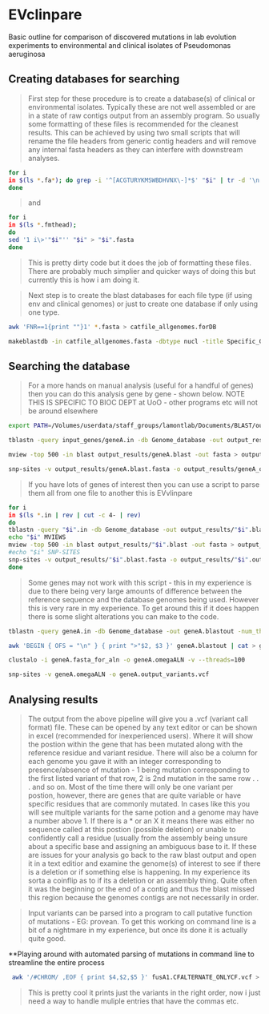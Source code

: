 # EVclinpare
Basic outline for comparison of discovered mutations in lab evolution experiments to environmental and clinical isolates of Pseudomonas aeruginosa


## Creating databases for searching

> First step for these procedure is to create a database(s) of clinical or environmental isolates. Typically these are not well assembled or are in a state of raw contigs output from an assembly program. So usually some formatting of these files is recommended for the cleanest results. This can be achieved by using two small scripts that will rename the file headers from generic contig headers and will remove any internal fasta headers as they can interfere with downstream analyses.

```bash
for i
in $(ls *.fa*); do grep -i '^[ACGTURYKMSWBDHVNX\-]*$' "$i" | tr -d '\n' | fold -w 60 > /"$i".fmthead
done

```

> and

```bash
for i 
in $(ls *.fmthead); 
do
sed '1 i\>'"$i"'' "$i" > "$i".fasta
done
```

> This is pretty dirty code but it does the job of formatting these files. There are probably much simplier and quicker ways of doing this but currently this is how i am doing it.

> Next step is to create the blast databases for each file type (if using env and clinical genomes) or just to create one database if only using one type.

```bash
awk 'FNR==1{print ""}1' *.fasta > catfile_allgenomes.forDB

makeblastdb -in catfile_allgenomes.fasta -dbtype nucl -title Specific_Genomes -out Genome_database

```
## Searching the database

> For a more hands on manual analysis (useful for a handful of genes) then you can do this analysis gene by gene - shown below. NOTE THIS IS SPECIFIC TO BIOC DEPT at UoO - other programs etc will not be around elsewhere

```bash
export PATH=/Volumes/userdata/staff_groups/lamontlab/Documents/BLAST/output_files/mview-1.60.1/bin/:$PATH

tblastn -query input_genes/geneA.in -db Genome_database -out output_results/geneA.blast -num_threads 100 -max_hsps 1 -num_alignments 400

mview -top 500 -in blast output_results/geneA.blast -out fasta > output_results/geneA.blast.fasta

snp-sites -v output_results/geneA.blast.fasta -o output_results/geneA_output_variants.vcf

```

> If you have lots of genes of interest then you can use a script to parse them all from one file to another this is EVvlinpare

```bash
for i
in $(ls *.in | rev | cut -c 4- | rev)
do
tblastn -query "$i".in -db Genome_database -out output_results/"$i".blast -num_threads 100 -max_hsps 1 -num_alignments 400
echo "$i" MVIEWS
mview -top 500 -in blast output_results/"$i".blast -out fasta > output_results/"$i".blast.fasta
#echo "$i" SNP-SITES
snp-sites -v output_results/"$i".blast.fasta -o output_results/"$i".output_variants.vcf
done

```

>Some genes may not work with this script - this in my experience is due to there being very large amounts of difference between the reference sequence and the database genomes being used. However this is very rare in my experience. To get around this if it does happen there is some slight alterations you can make to the code.

```bash
tblastn -query geneA.in -db Genome_database -out geneA.blastout -num_threads 100 -max_hsps 1 -num_alignments 400 -outfmt '6 qseqid sseqid sseq'

awk 'BEGIN { OFS = "\n" } { print ">"$2, $3 }' geneA.blastout | cat > geneA.fasta_for_aln

clustalo -i geneA.fasta_for_aln -o geneA.omegaALN -v --threads=100

snp-sites -v geneA.omegaALN -o geneA.output_variants.vcf

```

## Analysing results

> The output from the above pipeline will give you a .vcf (variant call format) file. These can be opened by any text editor or can be shown in excel (recommended for inexperienced users). Where it will show the postion within the gene that has been mutated along with the reference residue and variant residue. There will also be a column for each genome you gave it with an integer corresponding to presence/absence of mutation - 1 being mutation corresponding to the first listed variant of that row, 2 is 2nd mutation in the same row . . . and so on. Most of the time there will only be one variant per postion, however, there are genes that are quite variable or have specific residues that are commonly mutated. In cases like this you will see multiple variants for the same potion and a genome may have a number above 1. If there is a * or an X it means there was either no sequence called at this postion (possible deletion) or unable to confidently call a residue (usually from the assembly being unsure about a specific base and assigning an ambiguous base to it. If these are issues for your analysis go back to the raw blast output and open it in a text editior and examine the genome(s) of interest to see if there is a deletion or if something else is happening. In my experience its sorta a coinflip as to if its a deletion or an assembly thing. Quite often it was the beginning or the end of a contig and thus the blast missed this region because the genomes contigs are not necessarily in order.

> Input variants can be parsed into a program to call putative function of mutations - EG: provean. To get this working on command line is a bit of a nightmare in my experience, but once its done it is actually quite good.

**Playing around with automated parsing of mutations in command line to streamline the entire process

```bash
 awk '/#CHROM/ ,EOF { print $4,$2,$5 }' fusA1.CFALTERNATE_ONLYCF.vcf > SAMTRIAL.txt

```
> This is pretty cool it prints just the variants in the right order, now i just need a way to handle muliple entries that have the commas etc.
